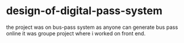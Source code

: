 # design-of-digital-pass-system
the project was on bus-pass system as anyone can generate bus pass online
it was groupe project where i worked on front end.
